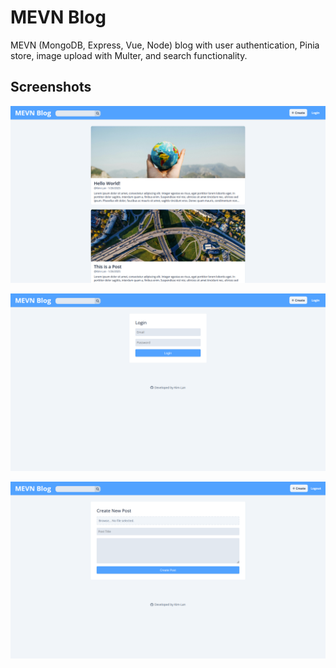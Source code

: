 # MEVN Blog

MEVN (MongoDB, Express, Vue, Node) blog with user authentication, Pinia store, image upload with Multer, and search functionality.

## Screenshots
![Screenshot of home page](/assets/screenshot-1.png)

![Screenshot of login page](/assets/screenshot-2.png)

![Screenshot of create page](/assets/screenshot-3.png)
